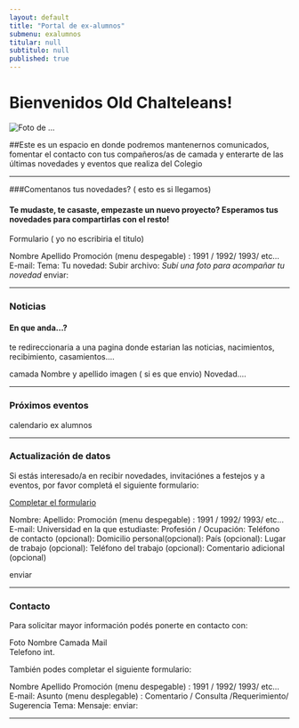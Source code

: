 ```yaml
---
layout: default
title: "Portal de ex-alumnos"
submenu: exalumnos
titular: null
subtitulo: null
published: true
---
```


# Bienvenidos Old Chalteleans!
 
![Foto de ...](http://placeimg.com/720/300/people)

##Este es un espacio en donde podremos mantenernos comunicados, fomentar el contacto con tus compañeros/as de camada y enterarte de las últimas novedades y eventos que realiza del Colegio

---

###Comentanos tus novedades? ( esto es si llegamos)
#### Te mudaste, te casaste, empezaste un nuevo proyecto? Esperamos tus novedades para compartirlas con el resto!

Formulario ( yo no escribiria el titulo)

Nombre
Apellido
Promoción (menu despegable) : 1991 / 1992/ 1993/ etc...
E-mail:
Tema: 
Tu novedad: 
Subir archivo:
_Subí una foto para acompañar tu novedad_
enviar: 


---

### Noticias
#### En que anda...?

te redireccionaria a una pagina donde estarian las noticias, nacimientos, recibimiento, casamientos.... 

camada
Nombre y apellido
imagen ( si es que envio)
Novedad....

---

### Próximos eventos

calendario ex alumnos

---

### Actualización de datos
Si estás interesado/a en recibir novedades, invitaciónes a festejos y a eventos, por favor completá el siguiente formulario:

[Completar el formulario](/ex-alumnos/actualizacion-datos)

Nombre:
Apellido:
Promoción (menu despegable) : 1991 / 1992/ 1993/ etc...
E-mail:
Universidad en la que estudiaste:
Profesión / Ocupación:
Teléfono de contacto (opcional):
Domicilio personal(opcional):
País (opcional):
Lugar de trabajo (opcional):
Teléfono del trabajo (opcional):
Comentario adicional (opcional)

enviar

---

### Contacto
Para solicitar mayor información podés ponerte en contacto con:

Foto
Nombre 
Camada
Mail  
Telefono  int.

También podes completar el siguiente formulario:

Nombre
Apellido
Promoción (menu despegable) : 1991 / 1992/ 1993/ etc...
E-mail:
Asunto (menu desplegable) : Comentario / Consulta /Requerimiento/ Sugerencia
Tema: 
Mensaje:
enviar: 

---